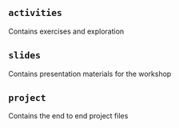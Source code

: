 ## `activities`

Contains exercises and exploration

## `slides`

Contains presentation materials for the workshop

## `project` 

Contains the end to end project files